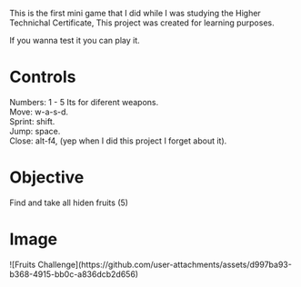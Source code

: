 This is the first mini game that I did while I was studying the Higher Technichal Certificate,
This project was created for learning purposes.

If you wanna test it you can play it.
<h1>Controls</h1>
Numbers: 1 - 5 Its for diferent weapons.<br/>
Move: w-a-s-d.<br/>
Sprint: shift.<br/>
Jump: space.<br/>
Close: alt-f4, (yep when I did this project I forget about it).<br/>
<h1>Objective</h1>
Find and take all hiden fruits (5)

<h1>Image</h1>
![Fruits Challenge](https://github.com/user-attachments/assets/d997ba93-b368-4915-bb0c-a836dcb2d656)

